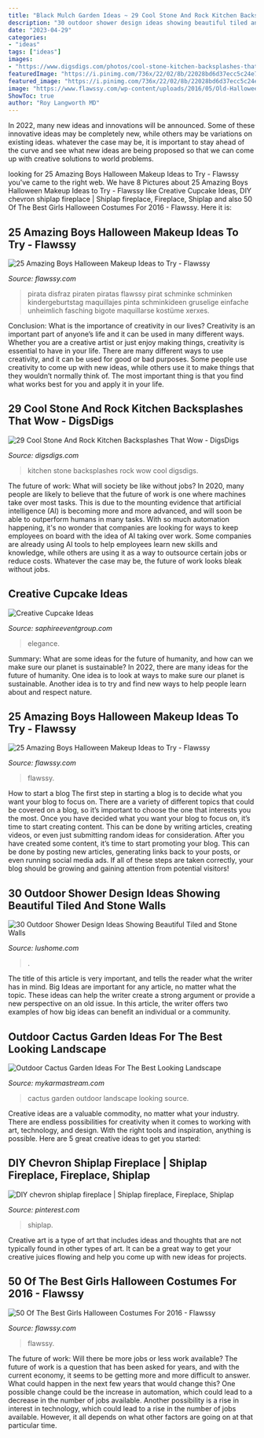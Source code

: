 ```yaml
---
title: "Black Mulch Garden Ideas ~ 29 Cool Stone And Rock Kitchen Backsplashes That Wow"
description: "30 outdoor shower design ideas showing beautiful tiled and stone walls"
date: "2023-04-29"
categories:
- "ideas"
tags: ["ideas"]
images:
- "https://www.digsdigs.com/photos/cool-stone-kitchen-backsplashes-that-wow-3.jpg"
featuredImage: "https://i.pinimg.com/736x/22/02/8b/22028bd6d37ecc5c24e72b1217e3ca4b.jpg"
featured_image: "https://i.pinimg.com/736x/22/02/8b/22028bd6d37ecc5c24e72b1217e3ca4b.jpg"
image: "https://www.flawssy.com/wp-content/uploads/2016/05/Old-Halloween-Costumes-Girls.jpg"
ShowToc: true
author: "Roy Langworth MD"
---
```



In 2022, many new ideas and innovations will be announced. Some of these innovative ideas may be completely new, while others may be variations on existing ideas. whatever the case may be, it is important to stay ahead of the curve and see what new ideas are being proposed so that we can come up with creative solutions to world problems.

	

		
looking for 25 Amazing Boys Halloween Makeup Ideas to Try - Flawssy you've came to the right web. We have 8 Pictures about 25 Amazing Boys Halloween Makeup Ideas to Try - Flawssy like Creative Cupcake Ideas, DIY chevron shiplap fireplace | Shiplap fireplace, Fireplace, Shiplap and also 50 Of The Best Girls Halloween Costumes For 2016 - Flawssy. Here it is:
		
    
## 25 Amazing Boys Halloween Makeup Ideas To Try - Flawssy

<img loading=lazy src="https://www.flawssy.com/wp-content/uploads/2016/05/pirate-boy-makeup.jpg" onerror="this.onerror=null;this.src='https://tse2.mm.bing.net/th?id=OIP.Z5MezT38PSl59YmbMM5b8gHaHa&amp;pid=15.1';" alt="25 Amazing Boys Halloween Makeup Ideas to Try - Flawssy">

_Source: flawssy.com_

>pirata disfraz piraten piratas flawssy pirat schminke schminken kindergeburtstag maquillajes pinta schminkideen gruselige einfache unheimlich fasching bigote maquillarse kostüme xerxes. 

	

Conclusion: What is the importance of creativity in our lives?
Creativity is an important part of anyone’s life and it can be used in many different ways. Whether you are a creative artist or just enjoy making things, creativity is essential to have in your life. There are many different ways to use creativity, and it can be used for good or bad purposes. Some people use creativity to come up with new ideas, while others use it to make things that they wouldn’t normally think of. The most important thing is that you find what works best for you and apply it in your life.

    
## 29 Cool Stone And Rock Kitchen Backsplashes That Wow - DigsDigs

<img loading=lazy src="https://www.digsdigs.com/photos/cool-stone-kitchen-backsplashes-that-wow-3.jpg" onerror="this.onerror=null;this.src='https://tse2.mm.bing.net/th?id=OIP.N2LoDcA1AM7igtJ0i1MDVgHaJ4&amp;pid=15.1';" alt="29 Cool Stone And Rock Kitchen Backsplashes That Wow - DigsDigs">

_Source: digsdigs.com_

>kitchen stone backsplashes rock wow cool digsdigs. 

	

The future of work: What will society be like without jobs?
In 2020, many people are likely to believe that the future of work is one where machines take over most tasks. This is due to the mounting evidence that artificial intelligence (AI) is becoming more and more advanced, and will soon be able to outperform humans in many tasks. With so much automation happening, it's no wonder that companies are looking for ways to keep employees on board with the idea of AI taking over work. Some companies are already using AI tools to help employees learn new skills and knowledge, while others are using it as a way to outsource certain jobs or reduce costs. Whatever the case may be, the future of work looks bleak without jobs.

    
## Creative Cupcake Ideas

<img loading=lazy src="https://www.saphireeventgroup.com/wp-content/uploads/files/8014/5625/5202/Creative_Cupcake_Ideas_3.jpg" onerror="this.onerror=null;this.src='https://tse1.mm.bing.net/th?id=OIP.1dcXF4nZklwA9j3h_8cikQAAAA&amp;pid=15.1';" alt="Creative Cupcake Ideas">

_Source: saphireeventgroup.com_

>elegance. 

	

Summary: What are some ideas for the future of humanity, and how can we make sure our planet is sustainable?
In 2022, there are many ideas for the future of humanity. One idea is to look at ways to make sure our planet is sustainable. Another idea is to try and find new ways to help people learn about and respect nature.

    
## 25 Amazing Boys Halloween Makeup Ideas To Try - Flawssy

<img loading=lazy src="http://www.flawssy.com/wp-content/uploads/2016/05/spiderman-makeup-ideas-for-boys.jpg" onerror="this.onerror=null;this.src='https://tse3.mm.bing.net/th?id=OIP.mUn7Qzj6BFxztx0SrTaJbgHaJ3&amp;pid=15.1';" alt="25 Amazing Boys Halloween Makeup Ideas to Try - Flawssy">

_Source: flawssy.com_

>flawssy. 

	

How to start a blog
The first step in starting a blog is to decide what you want your blog to focus on. There are a variety of different topics that could be covered on a blog, so it’s important to choose the one that interests you the most. Once you have decided what you want your blog to focus on, it’s time to start creating content. This can be done by writing articles, creating videos, or even just submitting random ideas for consideration. After you have created some content, it’s time to start promoting your blog. This can be done by posting new articles, generating links back to your posts, or even running social media ads. If all of these steps are taken correctly, your blog should be growing and gaining attention from potential visitors!

    
## 30 Outdoor Shower Design Ideas Showing Beautiful Tiled And Stone Walls

<img loading=lazy src="https://www.lushome.com/wp-content/uploads/2015/04/outdoor-shower-design-ideas-12.jpg" onerror="this.onerror=null;this.src='https://tse3.mm.bing.net/th?id=OIP.V-P6Tu-TmOuOcJZIaeifFgAAAA&amp;pid=15.1';" alt="30 Outdoor Shower Design Ideas Showing Beautiful Tiled and Stone Walls">

_Source: lushome.com_

>. 

	

The title of this article is very important, and tells the reader what the writer has in mind.
Big Ideas are important for any article, no matter what the topic. These ideas can help the writer create a strong argument or provide a new perspective on an old issue. In this article, the writer offers two examples of how big ideas can benefit an individual or a community.

    
## Outdoor Cactus Garden Ideas For The Best Looking Landscape

<img loading=lazy src="https://mykarmastream.com/wp-content/uploads/2017/08/cactus-garden-6.jpg" onerror="this.onerror=null;this.src='https://tse4.mm.bing.net/th?id=OIP.xRk0qw1btMk16Qm5uh0zCwHaKE&amp;pid=15.1';" alt="Outdoor Cactus Garden Ideas For The Best Looking Landscape">

_Source: mykarmastream.com_

>cactus garden outdoor landscape looking source. 

	

Creative ideas are a valuable commodity, no matter what your industry. There are endless possibilities for creativity when it comes to working with art, technology, and design. With the right tools and inspiration, anything is possible. Here are 5 great creative ideas to get you started: 

    
## DIY Chevron Shiplap Fireplace | Shiplap Fireplace, Fireplace, Shiplap

<img loading=lazy src="https://i.pinimg.com/736x/22/02/8b/22028bd6d37ecc5c24e72b1217e3ca4b.jpg" onerror="this.onerror=null;this.src='https://tse4.mm.bing.net/th?id=OIP.g0nPH5p_yQky0HePQQuYtAHaJ3&amp;pid=15.1';" alt="DIY chevron shiplap fireplace | Shiplap fireplace, Fireplace, Shiplap">

_Source: pinterest.com_

>shiplap. 

	

Creative art is a type of art that includes ideas and thoughts that are not typically found in other types of art. It can be a great way to get your creative juices flowing and help you come up with new ideas for projects.

    
## 50 Of The Best Girls Halloween Costumes For 2016 - Flawssy

<img loading=lazy src="https://www.flawssy.com/wp-content/uploads/2016/05/Old-Halloween-Costumes-Girls.jpg" onerror="this.onerror=null;this.src='https://tse2.mm.bing.net/th?id=OIP.1YcO4lDk0OU8iGejOO6ThQHaJ2&amp;pid=15.1';" alt="50 Of The Best Girls Halloween Costumes For 2016 - Flawssy">

_Source: flawssy.com_

>flawssy. 

	

The future of work: Will there be more jobs or less work available?
The future of work is a question that has been asked for years, and with the current economy, it seems to be getting more and more difficult to answer. What could happen in the next few years that would change this? One possible change could be the increase in automation, which could lead to a decrease in the number of jobs available. Another possibility is a rise in interest in technology, which could lead to a rise in the number of jobs available. However, it all depends on what other factors are going on at that particular time.

